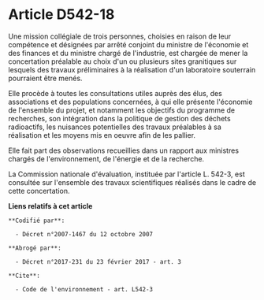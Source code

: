 # Article D542-18

Une mission collégiale de trois personnes, choisies en raison de leur compétence et désignées par arrêté conjoint du ministre
de l'économie et des finances et du ministre chargé de l'industrie, est chargée de mener la concertation préalable au choix
d'un ou plusieurs sites granitiques sur lesquels des travaux préliminaires à la réalisation d'un laboratoire souterrain
pourraient être menés.

Elle procède à toutes les consultations utiles auprès des élus, des associations et des populations concernées, à qui elle
présente l'économie de l'ensemble du projet, et notamment les objectifs du programme de recherches, son intégration dans la
politique de gestion des déchets radioactifs, les nuisances potentielles des travaux préalables à sa réalisation et les
moyens mis en oeuvre afin de les pallier.

Elle fait part des observations recueillies dans un rapport aux ministres chargés de l'environnement, de l'énergie et de la
recherche.

La Commission nationale d'évaluation, instituée par l'article L. 542-3, est consultée sur l'ensemble des travaux
scientifiques réalisés dans le cadre de cette concertation.

**Liens relatifs à cet article**

	**Codifié par**:

	  - Décret n°2007-1467 du 12 octobre 2007

	**Abrogé par**:

	  - Décret n°2017-231 du 23 février 2017 - art. 3

	**Cite**:

	  - Code de l'environnement - art. L542-3
